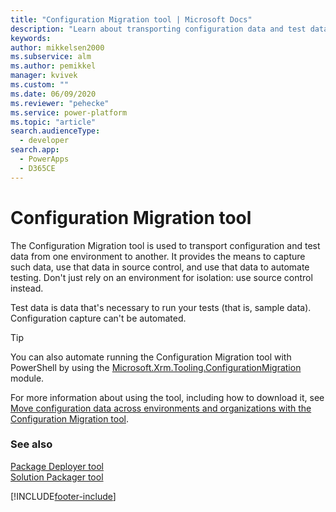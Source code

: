 ```yaml
---
title: "Configuration Migration tool | Microsoft Docs"
description: "Learn about transporting configuration data and test data from one environment to another."
keywords: 
author: mikkelsen2000
ms.subservice: alm
ms.author: pemikkel
manager: kvivek
ms.custom: ""
ms.date: 06/09/2020
ms.reviewer: "pehecke"
ms.service: power-platform
ms.topic: "article"
search.audienceType: 
  - developer
search.app: 
  - PowerApps
  - D365CE
---
```


# Configuration Migration tool

The Configuration Migration tool is used to transport configuration and test
data from one environment to another. It provides the means to capture such
data, use that data in source control, and use that data to automate testing. Don't
just rely on an environment for isolation: use source control instead.

Test data is data that's necessary to run your tests (that is, sample data).
Configuration capture can't be automated.

> [!TIP]
> You can also automate running the Configuration Migration tool with PowerShell by using the
> [Microsoft.Xrm.Tooling.ConfigurationMigration](https://www.powershellgallery.com/packages/Microsoft.Xrm.Tooling.ConfigurationMigration/) module.

For more information about using the tool, including how to download it, see
[Move configuration data across environments and organizations with the Configuration Migration tool](../admin/manage-configuration-data.md).

### See also

[Package Deployer tool](package-deployer-tool.md)  
[Solution Packager tool](solution-packager-tool.md)

[!INCLUDE[footer-include](../includes/footer-banner.md)]